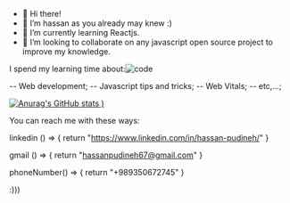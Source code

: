 - 👋 Hi there!
- 👀 I’m hassan as you already may knew :)
- 🌱 I’m currently learning Reactjs.
- 💞️ I’m looking to collaborate on any javascript open source project to improve my knowledge.

I spend my learning time about:![code](https://user-images.githubusercontent.com/53173881/131391821-04c87aa0-87ec-412e-a063-6f7b1363aec4.gif?raw=true)

-- Web development;
-- Javascript tips and tricks;
-- Web Vitals;
-- etc,...;

[![Anurag's GitHub stats](https://github-readme-stats.vercel.app/api?username=hassanpudineh67&show_icons=true&theme=radical)
)](https://github.com/anuraghazra/github-readme-stats)

You can reach me with these ways:

linkedin () => {
    return "https://www.linkedin.com/in/hassan-pudineh/"
}

gmail () => {
    return "hassanpudineh67@gmail.com"
}

phoneNumber() => {
    return "+989350672745"
}

:)))




